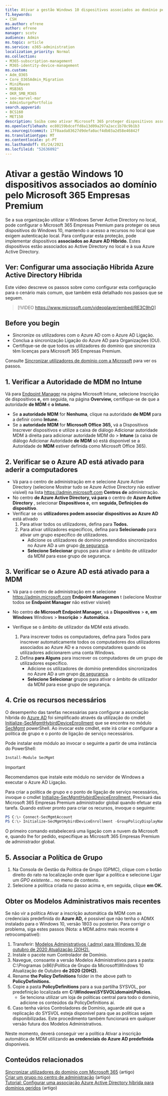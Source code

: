 ```yaml
---
title: Ativar a gestão Windows 10 dispositivos associados ao domínio pelo Microsoft 365 para empresas
f1.keywords:
- CSH
ms.author: efrene
author: efrene
manager: scotv
audience: Admin
ms.topic: article
ms.service: o365-administration
localization_priority: Normal
ms.collection:
- M365-subscription-management
- M365-identity-device-management
ms.custom:
- Adm_O365
- Core_O365Admin_Migration
- MiniMaven
- MSB365
- OKR_SMB_M365
- seo-marvel-mar
- AdminSurgePortfolio
search.appverid:
- BCS160
- MET150
description: Saiba como ativar Microsoft 365 proteger dispositivos associados ao Active-Directory Windows 10 dispositivos associados ao Active Directory em apenas alguns passos.
ms.openlocfilehash: ec80159bdceffd8a13d09a297a2acc1b78c9b1b3
ms.sourcegitcommit: 17f0aada83627d9defa0acf4db03a2d58e46842f
ms.translationtype: MT
ms.contentlocale: pt-PT
ms.lasthandoff: 05/24/2021
ms.locfileid: "52636092"
---
```

# <a name="enable-domain-joined-windows-10-devices-to-be-managed-by-microsoft-365-business-premium"></a>Ativar a gestão Windows 10 dispositivos associados ao domínio pelo Microsoft 365 Empresas Premium

Se a sua organização utilizar o Windows Server Active Directory no local, pode configurar o Microsoft 365 Empresas Premium para proteger os seus dispositivos do Windows 10, mantendo o acesso a recursos no local que exigem autenticação local.
Para configurar esta proteção, pode implementar dispositivos **associados ao Azure AD Híbrido.** Estes dispositivos estão associados ao Active Directory no local e à sua Azure Active Directory.

## <a name="watch-configure-hybrid-azure-active-directory-join"></a>Ver: Configurar uma associação Híbrida Azure Active Directory Híbrida

Este vídeo descreve os passos sobre como configurar esta configuração para o cenário mais comum, que também está detalhado nos passos que se seguem.

> [!VIDEO https://www.microsoft.com/videoplayer/embed/RE3C9hO]
  
## <a name="before-you-begin"></a>Before you begin

- Sincronize os utilizadores com o Azure AD com o Azure AD Ligação.
- Conclua a sincronização Ligação do Azure AD para Organizações (OU).
- Certifique-se de que todos os utilizadores do domínio que sincroniza têm licenças para Microsoft 365 Empresas Premium.

Consulte [Sincronizar utilizadores de domínio com a Microsoft](manage-domain-users.md) para ver os passos.

## <a name="1-verify-mdm-authority-in-intune"></a>1. Verificar a Autoridade de MDM no Intune

Vá para [Endpoint Manager](https://endpoint.microsoft.com/#blade/Microsoft_Intune_Enrollment/EnrollmentMenu/overview) na página Microsoft Intune, selecione Inscrição de dispositivos **e,** em seguida, na página **Overview,** certifique-se de que a autoridade **de MDM** é **o Intune.**

- Se **a autoridade MDM** for **Nenhuma**, clique na autoridade **de MDM** para a definir como **Intune.**
- Se a **autoridade MDM** for **Microsoft Office 365,** vá a Dispositivos Inscrever dispositivos e utilize a caixa de diálogo Adicionar autoridade MDM à direita para adicionar autoridade MDM do  >   **Intune** (a caixa de diálogo Adicionar Autoridade **de MDM** só está disponível se a Autoridade de **MDM** estiver definida como Microsoft Office 365). 

## <a name="2-verify-azure-ad-is-enabled-for-joining-computers"></a>2. Verificar se o Azure AD está ativado para aderir a computadores

- Vá para o centro de administração em e selecione Azure Active Directory (selecione Mostrar tudo se Azure Active Directory não estiver visível) na lista <a href="https://go.microsoft.com/fwlink/p/?linkid=2024339" target="_blank">https://admin.microsoft.com</a> **Centros de** administração.  
- No centro **de Azure Active Directory, vá para** o centro de **Azure Active Directory** , selecionar **Dispositivos e,** em **seguida, Definições do dispositivo**.
- Verificar se os **utilizadores podem associar dispositivos ao Azure AD** está ativado 
    1. Para ativar todos os utilizadores, defina para **Todos.**
    2. Para ativar utilizadores específicos, defina para **Selecionado** para ativar um grupo específico de utilizadores.
        - Adicione os utilizadores de domínio pretendidos sincronizados no Azure AD a um grupo [de segurança](../admin/create-groups/create-groups.md).
        - **Selecione Selecionar** grupos para ativar o âmbito de utilizador da MDM para esse grupo de segurança.

## <a name="3-verify-azure-ad-is-enabled-for-mdm"></a>3. Verificar se o Azure AD está ativado para a MDM

- Vá para o centro de administração em e selecione <a href="https://go.microsoft.com/fwlink/p/?linkid=2024339" target="_blank">https://admin.microsoft.com</a> **Endpoint Managemen** t (selecione Mostrar todos se  **Endpoint Manager** não estiver visível)
- No centro **de Microsoft Endpoint Manager,** vá a **Dispositivos**  >  **e, em Windows** Windows  >  **Inscrição**  >  **Automática.**
- Verifique se o âmbito de utilizador da MDM está ativado.

    1. Para inscrever todos  os computadores, defina para Todos para inscrever automaticamente todos os computadores dos utilizadores associados ao Azure AD e a novos computadores quando os utilizadores adicionarem uma conta Windows.
    2. Defina **para Alguns** para inscrever os computadores de um grupo de utilizadores específico.
        -  Adicione os utilizadores de domínio pretendidos sincronizados no Azure AD a um grupo [de segurança](../admin/create-groups/create-groups.md).
        -  **Selecione Selecionar** grupos para ativar o âmbito de utilizador da MDM para esse grupo de segurança.

## <a name="4-create-the-required-resources"></a>4. Crie os recursos necessários 

O desempenho das tarefas necessárias para configurar a associação híbrida do [Azure AD](/azure/active-directory/devices/hybrid-azuread-join-managed-domains#configure-hybrid-azure-ad-join) foi simplificado através da utilização do cmdlet [Initialize-SecMgmtHybirdDeviceEnrollment](https://github.com/microsoft/secmgmt-open-powershell/blob/master/docs/help/Initialize-SecMgmtHybirdDeviceEnrollment.md) que se encontra no módulo [SecMgmt](https://www.powershellgallery.com/packages/SecMgmt) powerShell. Ao invocar este cmdlet, este irá criar e configurar a política de grupo e o ponto de ligação de serviço necessários.

Pode instalar este módulo ao invocar o seguinte a partir de uma instância do PowerShell:

```powershell
Install-Module SecMgmt
```

> [!IMPORTANT]
> Recomendamos que instale este módulo no servidor de Windows a executar o Azure AD Ligação.

Para criar a política de grupo e o ponto de ligação de serviço necessários, invoque o cmdlet [Initialize-SecMgmtHybirdDeviceEnrollment.](https://github.com/microsoft/secmgmt-open-powershell/blob/master/docs/help/Initialize-SecMgmtHybirdDeviceEnrollment.md) Precisará das Microsoft 365 Empresas Premium administrador global quando efetuar esta tarefa. Quando estiver pronto para criar os recursos, invoque o seguinte:

```powershell
PS C:\> Connect-SecMgmtAccount
PS C:\> Initialize-SecMgmtHybirdDeviceEnrollment -GroupPolicyDisplayName 'Device Management'
```

O primeiro comando estabelecerá uma ligação com a nuvem da Microsoft e, quando lhe for pedido, especifique as Microsoft 365 Empresas Premium de administrador global.

## <a name="5-link-the-group-policy"></a>5. Associar a Política de Grupo

1. Na Consola de Gestão da Política de Grupo (GPMC), clique com o botão direito do rato na localização onde quer ligar a política e selecione Ligar um *GPO existente...* no menu de contexto.
2. Selecione a política criada no passo acima e, em seguida, clique **em OK.**

## <a name="get-the-latest-administrative-templates"></a>Obter os Modelos Administrativos mais recentes

Se não vir a política Ativar a inscrição automática da MDM com as credenciais predefinida do **Azure AD,** é possível que não tenha o ADMX instalado para o Windows 10, versão 1803 ou posterior. Para corrigir o problema, siga estes passos (Nota: a MDM.admx mais recente é retrocompatível):

1.  Transferir: [Modelos Administrativos (.admx) para Windows 10 de outubro de 2020 Atualização (20H2).](https://www.microsoft.com/download/102157)
2.  Instale o pacote num Controlador de Domínio.
3.  Navegue, consoante a versão Modelos Administrativos para a pasta: C:\Programas (x86)\Política de Grupo da Microsoft\Windows 10 Atualização de Outubro **de 2020 (20H2).**
4.  Rename **the Policy Definitions** folder in the above path to **PolicyDefinitions.**
5.  Copie a pasta **PolicyDefinitions** para a sua partilha SYSVOL, por predefinição localizada em **C:\Windows\SYSVOL\domain\Policies.** 
    -   Se tenciona utilizar um loja de políticas central para todo o domínio, adicione os conteúdos da PolicyDefinitions aí.
6.  Caso tenha vários Controladores de Domínio, aguarde até que a replicação do SYSVOL esteja disponível para que as políticas sejam disponibilizadas. Este procedimento também funcionará em qualquer versão futura dos Modelos Administrativos.

Neste momento, deverá conseguir ver a política Ativar a inscrição automática de MDM utilizando **as credenciais do Azure AD predefinida** disponíveis.

## <a name="related-content"></a>Conteúdos relacionados

[Sincronizar utilizadores do domínio com Microsoft 365](manage-domain-users.md) (artigo)\
[Criar um grupo no centro de administração](../admin/create-groups/create-groups.md) (artigo)\
[Tutorial: Configurar uma associação Azure Active Directory híbrida para domínios geridos](/azure/active-directory/devices/hybrid-azuread-join-managed-domains.md) (artigo)